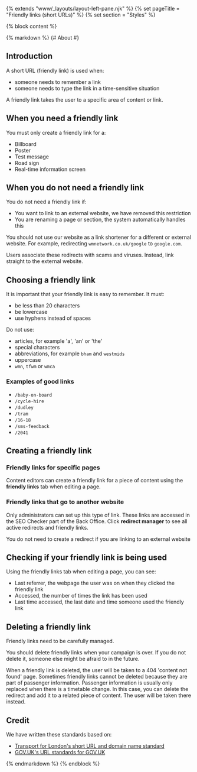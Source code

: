 {% extends "www/_layouts/layout-left-pane.njk" %}
{% set pageTitle = "Friendly links (short URLs)" %}
{% set section = "Styles" %}

{% block content %}

{% markdown %}
{# About #}

## Introduction

A short URL (friendly link) is used when:

- someone needs to remember a link
- someone needs to type the link in a time-sensitive situation

A friendly link takes the user to a specific area of content or link.

## When you need a friendly link

You must only create a friendly link for a:

- Billboard
- Poster
- Test message
- Road sign
- Real-time information screen

## When you do not need a friendly link

You do not need a friendly link if:

- You want to link to an external website, we have removed this restriction
- You are renaming a page or section, the system automatically handles this

<div class="tfwmds-inset-text">
  You should not use our website as a link shortener for a different or external website. For example, redirecting <code class="tfwmds-website-inline-code">wmnetwork.co.uk/google</code> to <code class="tfwmds-website-inline-code">google.com</code>.
  <p class="tfwmds-m-none">Users associate these redirects with scams and viruses. Instead, link straight to the external website.
</div>

## Choosing a friendly link

It is important that your friendly link is easy to remember. It must:

- be less than 20 characters
- be lowercase
- use hyphens instead of spaces

Do not use:

- articles, for example 'a', 'an' or 'the'
- special characters
- abbreviations, for example <code class="tfwmds-website-inline-code">bham</code> and <code class="tfwmds-website-inline-code">westmids</code>
- uppercase
- <code class="tfwmds-website-inline-code">wmn</code>, <code class="tfwmds-website-inline-code">tfwm</code> or <code class="tfwmds-website-inline-code">wmca</code>

### Examples of good links

- <code class="tfwmds-website-inline-code">/baby-on-board</code>
- <code class="tfwmds-website-inline-code">/cycle-hire</code>
- <code class="tfwmds-website-inline-code">/dudley</code>
- <code class="tfwmds-website-inline-code">/tram</code>
- <code class="tfwmds-website-inline-code">/16-18</code>
- <code class="tfwmds-website-inline-code">/sms-feedback</code>
- <code class="tfwmds-website-inline-code">/2041</code>

## Creating a friendly link

### Friendly links for specific pages

Content editors can create a friendly link for a piece of content using the <strong>friendly links</strong> tab when editing a page.

### Friendly links that go to another website

Only administrators can set up this type of link.
These links are accessed in the SEO Checker part of the Back Office. Click <strong>redirect manager</strong> to see all active redirects and friendly links.

<div class="tfwmds-inset-text">
  <p class="tfwmds-m-none">You do not need to create a redirect if you are linking to an external website
</div>

## Checking if your friendly link is being used

Using the friendly links tab when editing a page, you can see:

- Last referrer, the webpage the user was on when they clicked the friendly link
- Accessed, the number of times the link has been used
- Last time accessed, the last date and time someone used the friendly link

## Deleting a friendly link

Friendly links need to be carefully managed.

You should delete friendly links when your campaign is over. If you do not delete it, someone else might be afraid to in the future.

When a friendly link is deleted, the user will be taken to a 404 'content not found' page.
Sometimes friendly links cannot be deleted because they are part of passenger information. Passenger information is usually only replaced when there is a timetable change.
In this case, you can delete the redirect and add it to a related piece of content. The user will be taken there instead.

## Credit

We have written these standards based on:

- <a href="https://content.tfl.gov.uk/onl-std-077-short-url-and-domain-name-standard.pdf" target="_blank" rel="nofollow">Transport for London's short URL and domain name standard</a>
- <a href="https://www.gov.uk/guidance/content-design/url-standards-for-gov-uk" target="_blank" rel="nofollow">GOV.UK's URL standards for GOV.UK</a>

{% endmarkdown %}
{% endblock %}
